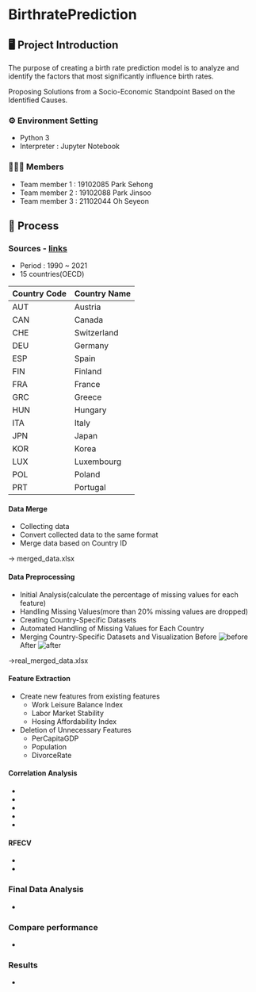# BirthratePrediction



## 🖥️ Project Introduction

The purpose of creating a birth rate prediction model is to analyze and identify the factors that most significantly influence birth rates.

Proposing Solutions from a Socio-Economic Standpoint Based on the Identified Causes.
<br>

### ⚙️ Environment Setting
- Python 3
- Interpreter : Jupyter Notebook

### 🧑‍🤝‍🧑 Members
 - Team member 1 : 19102085 Park Sehong
 - Team member 2 : 19102088 Park Jinsoo 
 - Team member 3 : 21102044 Oh Seyeon

## 📌 Process
### Sources - <a href="https://github.com/oosedus/BirthratePrediction/wiki/Sources" > links </a>
- Period : 1990 ~ 2021
- 15 countries(OECD)

| Country Code | Country Name |
|--------------|--------------|
| AUT          | Austria      |
| CAN          | Canada       |
| CHE          | Switzerland  |
| DEU          | Germany      |
| ESP          | Spain        |
| FIN          | Finland      |
| FRA          | France       |
| GRC          | Greece       |
| HUN          | Hungary      |
| ITA          | Italy        |
| JPN          | Japan        |
| KOR          | Korea        |
| LUX          | Luxembourg   |
| POL          | Poland       |
| PRT          | Portugal     |

#### Data Merge
- Collecting data 
- Convert collected data to the same format
- Merge data based on Country ID

-> merged_data.xlsx

#### Data Preprocessing
- Initial Analysis(calculate the percentage of missing values for each feature)
- Handling Missing Values(more than 20% missing values are dropped)
- Creating Country-Specific Datasets
- Automated Handling of Missing Values for Each Country
- Merging Country-Specific Datasets and Visualization
Before 
![before](https://user-images.githubusercontent.com/75584814/284490475-15f99b8e-f792-4a55-baf5-4eea333c7c06.png)
After
![after](https://user-images.githubusercontent.com/75584814/284490589-fd1ed4f0-8b1e-490c-8417-e0ec241044bb.png)

->real_merged_data.xlsx

#### Feature Extraction
- Create new features from existing features
    * Work Leisure Balance Index
    * Labor Market Stability
    * Hosing Affordability Index
- Deletion of Unnecessary Features
    * PerCapitaGDP
    * Population
    * DivorceRate
    
#### Correlation Analysis
- 
- 
- 
- 
- 
#### RFECV
- 
- 
### Final Data Analysis
- 

### Compare performance

-

### Results
-







